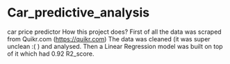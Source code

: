 # Car_predictive_analysis
car price predictor
How this project does?
First of all the data was scraped from Quikr.com (https://quikr.com)
The data was cleaned (it was super unclean :( ) and analysed.
Then a Linear Regression model was built on top of it which had 0.92 R2_score.
